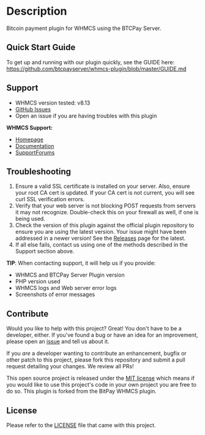 # Description

Bitcoin payment plugin for WHMCS using the BTCPay Server.

## Quick Start Guide

To get up and running with our plugin quickly, see the GUIDE here: https://github.com/btcpayserver/whmcs-plugin/blob/master/GUIDE.md

## Support

* WHMCS version tested: v8.13
* [GitHub Issues](https://github.com/btcpayserver/whmcs-plugin/issues)
* Open an issue if you are having troubles with this plugin

**WHMCS Support:**

* [Homepage](https://www.whmcs.com/)
* [Documentation](https://docs.whmcs.com/)
* [SupportForums](https://whmcs.community/)

## Troubleshooting

1. Ensure a valid SSL certificate is installed on your server. Also, ensure your root CA cert is updated. If your CA cert is not current, you will see curl SSL verification errors.
2. Verify that your web server is not blocking POST requests from servers it may not recognize. Double-check this on your firewall as well, if one is being used.
3. Check the version of this plugin against the official plugin repository to ensure you are using the latest version. Your issue might have been addressed in a newer version! See the [Releases](https://github.com/btcpayserver/whmcs-plugin/releases/latest) page for the latest.
4. If all else fails, contact us using one of the methods described in the Support section above.

**TIP**: When contacting support, it will help us if you provide:

* WHMCS and BTCPay Server Plugin version
* PHP version used
* WHMCS logs and Web server error logs
* Screenshots of error messages

## Contribute

Would you like to help with this project? Great! You don't have to be a developer, either. If you've found a bug or have an idea for an improvement, please open an [issue](https://github.com/btcpayserver/whmcs-plugin/issues) and tell us about it.

If you *are* a developer wanting to contribute an enhancement, bugfix or other patch to this project, please fork this repository and submit a pull request detailing your changes. We review all PRs!

This open source project is released under the [MIT license](http://opensource.org/licenses/MIT) which means if you would like to use this project's code in your own project you are free to do so. This plugin is forked from the BitPay WHMCS plugin.

## License

Please refer to the [LICENSE](https://github.com/btcpayserver/whmcs-plugin/blob/master/LICENSE) file that came with this project.
